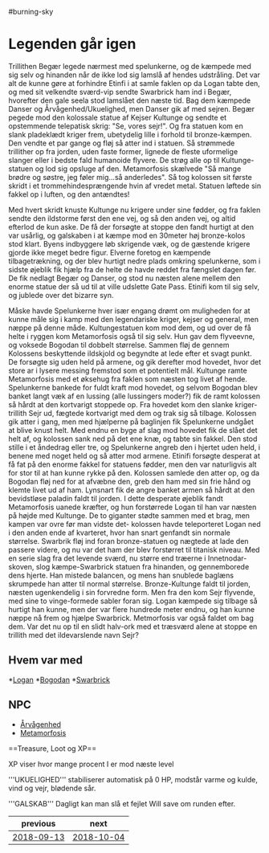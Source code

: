 #burning-sky

# Legenden går igen 
Trillithen Begær legede nærmest med spelunkerne, og de kæmpede med sig selv og hinanden når de ikke lod sig lamslå af hendes udstråling. Det var alt de kunne gøre at forhindre Etinfi i at samle faklen op da Logan tabte den, og med sit velkendte sværd-vip sendte Swarbrick ham ind i Begær, hvorefter den gale seela stod lamslået den næste tid. Bag dem kæmpede Danser og Årvågenhed/Ukuelighed, men Danser gik af med sejren. Begær pegede mod den kolossale statue af Kejser Kultunge og sendte et opstemmende telepatisk skrig: "Se, vores sejr!". Og fra statuen kom en slank pladeklædt kriger frem, ubetydelig lille i forhold til bronze-kæmpen. Den vendte et par gange og fløj så atter ind i statuen. Så strømmede trillither op fra jorden, uden faste former, lignede de fleste uformelige slanger eller i bedste fald humanoide flyvere. De strøg alle op til Kultunge-statuen og lod sig opsluge af den. Metamorfosis skælvede "Så mange brødre og søstre, jeg føler mig...så anderledes". Så tog kolossen sit første skridt i et trommehindesprængende hvin af vredet metal. Statuen løftede sin fakkel op i luften, og den antændtes!

Med hvert skridt knuste Kultunge nu krigere under sine fødder, og fra faklen sendte den ildstorme først den ene vej, og så den anden vej, og altid efterlod de kun aske. De få der forsøgte at stoppe den fandt hurtigt at den var usårlig, og galskaben i at kæmpe mod en 30meter høj bronze-kolos stod klart. Byens indbyggere løb skrigende væk, og de gæstende krigere gjorde ikke meget bedre figur. Elverne foretog en kæmpende tilbagetrækning, og der blev hurtigt nedre plads omkring spelunkerne, som i sidste øjeblik fik hjælp fra de helte de havde reddet fra fængslet dagen før. De fik nedlagt Begær og Danser, og stod nu næsten alene mellem den enorme statue der så ud til at ville udslette Gate Pass. Etinifi kom til sig selv, og jublede over det bizarre syn.

Måske havde Spelunkerne hver især engang drømt om muligheden for at kunne måle sig i kamp med den legendariske kriger, kejser og general, men næppe på denne måde. Kultungestatuen kom mod dem, og ud over de få helte i ryggen kom Metamorfosis også til sig selv. Hun gav dem flyveevne, og voksede Bogodan til dobbelt størrelse. Sammen fløj de gennem Kolossens beskyttende ildskjold og begyndte at lede efter et svagt punkt. De forsøgte sig uden held på armene, og gik derefter mod hovedet, hvor det store ar i lysere messing fremstod som et potentielt mål. Kultunge ramte Metamorfosis med et øksehug fra faklen som næsten tog livet af hende. Spelunkerne bankede for fuldt kraft mod hovedet, og selvom Bogodan blev banket langt væk af en lussing (alle lussingers moder?) fik de ramt kolossen så hårdt at den kortvarigt stoppede op. Fra hovedet kom den slanke kriger-trillith Sejr ud, fægtede kortvarigt med dem og trak sig så tilbage. Kolossen gik atter i gang, men med hjælperne på baglinjen fik Spelunkerne undgået at blive knust helt. Med endnu en byge af slag mod hovedet fik de slået det helt af, og kolossen sank ned på det ene knæ, og tabte sin fakkel. Den stod stille i et åndedrag eller tre, og Spelunkerne angreb den i hjertet uden held, i benene med noget held og så atter mod armene. Etinifi forsøgte desperat at få fat på den enorme fakkel for statuens fødder, men den var naturligvis alt for stor til at han kunne rykke på den. Kolossen samlede den atter op, og da Bogodan fløj ned for at afvæbne den, greb den ham med sin frie hånd og klemte livet ud af ham. Lynsnart fik de angre banket armen så hårdt at den bevidstløse paladin faldt til jorden. I dette desperate øjeblik fandt Metamorfosis uanede kræfter, og hun forstørrede Logan til han var næsten på højde med Kultunge. De to  giganter stødte sammen med et brag, men kampen var ovre før man vidste det- kolossen havde teleporteret Logan ned i den anden ende af kvarteret, hvor han snart genfandt sin normale størrelse. Swarbrik fløj ind foran bronze-statuen og nægtede at lade den passere videre, og nu var det ham der blev forstørret til titanisk niveau. Med en serie slag fra det levende sværd, nu større end træerne i Innetnodar-skoven, slog kæmpe-Swarbrick statuen fra hinanden, og gennemborede dens hjerte. Han mistede balancen, og mens han snublede baglæns skrumpede han atter til normal størrelse. Bronze-Kultunge faldt til jorden, næsten ugenkendelig i sin forvredne form. Men fra den kom Sejr flyvende, med sine to vinge-formede sabler foran sig. Logan kæmpede sig tilbage så hurtigt han kunne, men der var flere hundrede meter endnu, og han kunne næppe nå frem og hjælpe Swarbrick. Metmorfosis var også faldet om bag dem. Var det nu op til en slidt halv-ork med et træsværd alene at stoppe en trillith med det ildevarslende navn Sejr?     

 

 




## Hvem var med
*[Logan](./Logan.md)
*[Bogodan](./Bogodan.md)
*[Swarbrick](./Swarbrick%20Everwood.md)


## NPC
* [Årvågenhed](./Årvågenhed.md)
* [Metamorfosis](./Metamorfosis.md)


==Treasure, Loot og XP==





XP viser hvor mange procent I er mod næste level

'''UKUELIGHED''' stabiliserer automatisk på 0 HP, modstår varme og kulde, vind og vejr, blødende sår.

'''GALSKAB''' Dagligt kan man slå et fejlet Will save om runden efter.

| previous | next |
| --- | --- |
| [2018-09-13](./2018-09-13.md) | [2018-10-04](./2018-10-04.md) |
